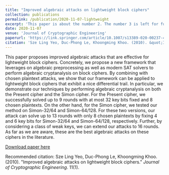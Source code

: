 ```yaml
---
title: "Improved algebraic attacks on lightweight block ciphers"
collection: publications
permalink: /publication/2020-11-07-lightweight
excerpt: 'This paper is about the number 2. The number 3 is left for future work.'
date: 2020-11-07
venue: 'Journal of Cryptographic Engineering'
paperurl: 'https://link.springer.com/article/10.1007/s13389-020-00237-4'
citation: 'Sze Ling Yeo, Duc-Phong Le, Khoongming Khoo. (2010). &quot;Improved algebraic attacks on lightweight block ciphers.&quot; <i>Journal of Cryptographic Engineering</i>. 11(1).'
---
```

This paper proposes improved algebraic attacks that are effective for lightweight block ciphers. Concretely, we propose a new framework that leverages on algebraic preprocessing as well as modern SAT solvers to perform algebraic cryptanalysis on block ciphers. By combining with chosen plaintext attacks, we show that our framework can be applied to lightweight block ciphers that exhibit a nice differential trail. In particular, we demonstrate our techniques by performing algebraic cryptanalysis on both the Present cipher and the Simon cipher. For the Present cipher, we successfully solved up to 9 rounds with at most 32 key bits fixed and 8 chosen plaintexts. On the other hand, for the Simon cipher, we tested our method on Simon-32/64 and Simon-64/128. For these two versions, our attack can solve up to 13 rounds with only 8 chosen plaintexts by fixing 4 and 6 key bits for Simon-32/64 and Simon-64/128, respectively. Further, by considering a class of weak keys, we can extend our attacks to 16 rounds. As far as we are aware, these are the best algebraic attacks on these ciphers in the literature.

[Download paper here](http://dple.github.io/files/lightweight.pdf)

Recommended citation: Sze Ling Yeo, Duc-Phong Le, Khoongming Khoo. (2010). "Improved algebraic attacks on lightweight block ciphers." <i>Journal of Cryptographic Engineering</i>. 11(1).
